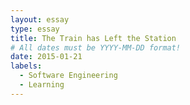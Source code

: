 ```yaml
---
layout: essay
type: essay
title: The Train has Left the Station
# All dates must be YYYY-MM-DD format!
date: 2015-01-21
labels:
  - Software Engineering
  - Learning
---
```


